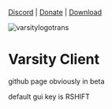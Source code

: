 [Discord](https://discord.gg/v8RKNVXpgw) | [Donate]() | [Download](https://github.com/1osmc/Varsity_Client/releases/latest)

![varsitylogotrans](https://user-images.githubusercontent.com/88940648/139746334-f190004c-0e43-4609-9244-a8d19cfb43a4.png)


# Varsity Client

github page obviously in beta

default gui key is RSHIFT
